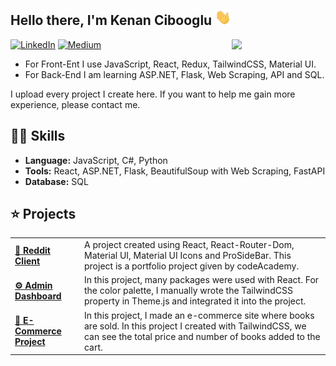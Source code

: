 <h2> Hello there, I'm Kenan Cibooglu <img src="https://raw.githubusercontent.com/ABSphreak/ABSphreak/master/gifs/Hi.gif" height="25px"></h2>

<img align="right" src="https://media1.giphy.com/media/v1.Y2lkPTc5MGI3NjExajU1emxvYnB0aXl2cHhwbDN1eG9xMzVyNHluNno0MjkydTEwbXh0YyZlcD12MV9pbnRlcm5hbF9naWZfYnlfaWQmY3Q9Zw/EefqzYE0KzZX6zk17P/giphy.gif" width='150'/> 

[![LinkedIn](https://img.shields.io/badge/LinkedIn-4682B4?style=for-the-badge&logo=linkedin&logoColor=white)](https://www.linkedin.com/in/cibokenan24/)
[![Medium](https://img.shields.io/badge/Medium-555555?style=for-the-badge&logo=medium&logoColor=white)](https://medium.com/@yolbirsurekbinbir)


- For Front-Ent I use JavaScript, React, Redux, TailwindCSS, Material UI.
- For Back-End I am learning ASP.NET, Flask, Web Scraping, API and SQL.

I upload every project I create here. If you want to help me gain more experience, please contact me.


## 👨‍💻 Skills

-  **Language:**  JavaScript, C#, Python
-  **Tools:**  React, ASP.NET, Flask, BeautifulSoup with Web Scraping, FastAPI
-  **Database:** SQL


## ⭐️ Projects

<table>
  <tbody>
    <tr>
      <td><a href="https://github.com/kenancibooglu/Reddit-Client-Project"><b>🚀 Reddit Client</b></a></td>
      <td>A project created using React, React-Router-Dom, Material UI, Material UI Icons and ProSideBar. This project is a portfolio project given by codeAcademy.</td>
    </tr>
	  <tr>
      <td><a href="https://github.com/kenancibooglu/Admin-Dashboard-Project"><b>⚙️ Admin Dashboard</b></a></td>
      <td>In this project, many packages were used with React. For the color palette, I manually wrote the TailwindCSS property in Theme.js and integrated it into the project. </td>
    </tr>
    <tr>
      <td><a href="https://github.com/kenancibooglu/E-Commerce-Project"><b>🤖 E-Commerce Project</b></a></td>
      <td>In this project, I made an e-commerce site where books are sold. In this project I created with TailwindCSS, we can see the total price and number of books added to the cart.</td>
    </tr>
   
  </tbody>
</table>
